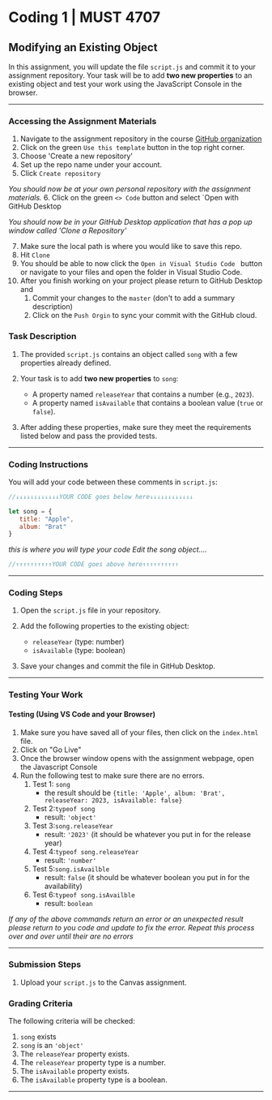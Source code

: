 # Coding 1 | MUST 4707

## Modifying an Existing Object

In this assignment, you will update the file `script.js` and commit it to your assignment repository. Your task will be to add **two new properties** to an existing object and test your work using the JavaScript Console in the browser.

---

### Accessing the Assignment Materials
1. Navigate to the assignment repository in the course [GitHub organization](https://github.com/MUST4707)
2. Click on the green `Use this template` button in the top right corner.
3. Choose 'Create a new repository'
4. Set up the repo name under your account.
5. Click `Create repository`

*You should now be at your own personal repository with the assignment materials.*
6. Click on the green `<> Code` button and select `Open with GitHub Desktop

*You should now be in your GitHub Desktop application that has a pop up window called 'Clone a Repository'*

7. Make sure the local path is where you would like to save this repo.
8. Hit `Clone`
9. You should be able to now click the `Open in Visual Studio Code ` button or navigate to your files and open the folder in Visual Studio Code. 
10. After you finish working on your project please return to GitHub Desktop and
    1. Commit your changes to the `master` (don't to add a summary description)
    2. Click on the `Push Orgin` to sync your commit with the GitHub cloud.
      

### Task Description

1. The provided `script.js` contains an object called `song` with a few properties already defined.
2. Your task is to add **two new properties** to `song`:
    - A property named `releaseYear` that contains a number (e.g., `2023`).
    - A property named `isAvailable` that contains a boolean value (`true` or `false`).

3. After adding these properties, make sure they meet the requirements listed below and pass the provided tests.

---

### Coding Instructions

You will add your code between these comments in `script.js`:

```javascript
//↓↓↓↓↓↓↓↓↓↓↓↓YOUR CODE goes below here↓↓↓↓↓↓↓↓↓↓↓↓

let song = {
   title: "Apple",
   album: "Brat"
}
```

_this is where you will type your code Edit the song object...._

```javascript
//↑↑↑↑↑↑↑↑↑↑YOUR CODE goes above here↑↑↑↑↑↑↑↑↑↑

```

---


### Coding Steps

1. Open the `script.js` file in your repository.
2. Add the following properties to the existing object:
    - `releaseYear` (type: number)
    - `isAvailable` (type: boolean)

3. Save your changes and commit the file in GitHub Desktop.

---

### Testing Your Work

#### Testing (Using VS Code and your Browser)
1. Make sure you have saved all of your files, then click on the `index.html` file.
2. Click on "Go Live"
3. Once the browser window opens with the assignment webpage, open the Javascript Console
4. Run the following test to make sure there are no errors. 
   1. Test 1: `song` 
      - the result should be `{title: 'Apple', album: 'Brat', releaseYear: 2023, isAvailable: false}`
   2. Test 2:`typeof song`
      - result: `'object'`
   3. Test 3:`song.releaseYear`
      - result: `'2023'` (it should be whatever you put in for the release year)
   4. Test 4:`typeof song.releaseYear`
      - result: `'number'`
   5. Test 5:`song.isAvailble`
      - result: `false` (it should be whatever boolean you put in for the availability)
   6. Test 6:`typeof song.isAvailble`
      - result: `boolean`
 
*If any of the above commands return an error or an unexpected result please return to you code and update to fix the error. Repeat this process over and over until their are no errors*



---


### Submission Steps
1. Upload your `script.js` to the Canvas assignment.


### Grading Criteria

The following criteria will be checked:

1. `song` exists
2. `song` is an `'object'`
3. The `releaseYear` property exists.
4. The `releaseYear` property type is a number. 
5. The `isAvailable` property exists. 
6. The `isAvailable` property type is a boolean.

---